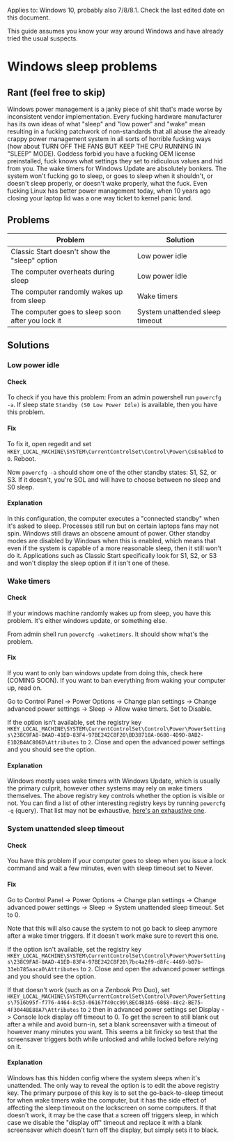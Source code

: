 Applies to: Windows 10, probably also 7/8/8.1. Check the last edited date on this document.

This guide assumes you know your way around Windows and have already tried the usual suspects.

# Windows sleep problems

## Rant (feel free to skip)

Windows power management is a janky piece of shit that's made worse by inconsistent vendor implementation. Every fucking hardware manufacturer has its own ideas of what "sleep" and "low power" and "wake" mean resulting in a fucking patchwork of non-standards that all abuse the already crappy power management system in all sorts of horrible fucking ways (how about TURN OFF THE FANS BUT KEEP THE CPU RUNNING IN "SLEEP" MODE). Goddess forbid you have a fucking OEM license preinstalled, fuck knows what settings they set to ridiculous values and hid from you. The wake timers for Windows Update are absolutely bonkers. The system won't fucking go to sleep, or goes to sleep when it shouldn't, or doesn't sleep properly, or doesn't wake properly, what the fuck. Even fucking Linux has better power management today, when 10 years ago closing your laptop lid was a one way ticket to kernel panic land.

## Problems

Problem | Solution
--- | ---
Classic Start doesn't show the "sleep" option | Low power idle
The computer overheats during sleep | Low power idle
The computer randomly wakes up from sleep | Wake timers
The computer goes to sleep soon after you lock it | System unattended sleep timeout
    
## Solutions

### Low power idle

#### Check

To check if you have this problem: From an admin powershell run `powercfg -a`. If sleep state `Standby (S0 Low Power Idle)` is available, then you have this problem.

#### Fix

To fix it, open regedit and set `HKEY_LOCAL_MACHINE\SYSTEM\CurrentControlSet\Control\Power\CsEnabled` to `0`. Reboot.

Now `powercfg -a` should show one of the other standby states: S1, S2, or S3. If it doesn't, you're SOL and will have to choose between no sleep and S0 sleep.

#### Explanation

In this configuration, the computer executes a "connected standby" when it's asked to sleep. Processes still run but on certain laptops fans may not spin. Windows still draws an obscene amount of power. Other standby modes are disabled by Windows when this is enabled, which means that even if the system is capable of a more reasonable sleep, then it still won't do it. Applications such as Classic Start specifically look for S1, S2, or S3 and won't display the sleep option if it isn't one of these.

### Wake timers

#### Check

If your windows machine randomly wakes up from sleep, you have this problem. It's either windows update, or something else.

From admin shell run `powercfg -waketimers`. It should show what's the problem.

#### Fix

If you want to only ban windows update from doing this, check here (COMING SOON). If you want to ban everything from waking your computer up, read on.

Go to Control Panel -> Power Options -> Change plan settings -> Change advanced power settings -> Sleep -> Allow wake timers. Set to Disable.

If the option isn't available, set the registry key `HKEY_LOCAL_MACHINE\SYSTEM\CurrentControlSet\Control\Power\PowerSettings\238C9FA8-0AAD-41ED-83F4-97BE242C8F20\BD3B718A-0680-4D9D-8AB2-E1D2B4AC806D\Attributes` to `2`. Close and open the advanced power settings and you should see the option.

#### Explanation

Windows mostly uses wake timers with Windows Update, which is usually the primary culprit, however other systems may rely on wake timers themselves. The above registry key controls whether the option is visible or not. You can find a list of other interesting registry keys by running `powercfg -q` (query). That list may not be exhaustive, [here's an exhaustive one](https://bitsum.com/known-windows-power-guids/).

### System unattended sleep timeout

#### Check

You have this problem if your computer goes to sleep when you issue a lock command and wait a few minutes, even with sleep timeout set to Never.

#### Fix

Go to Control Panel -> Power Options -> Change plan settings -> Change advanced power settings -> Sleep -> System unattended sleep timeout. Set to 0.

Note that this will also cause the system to not go back to sleep anymore after a wake timer triggers. If it doesn't work make sure to revert this one.

If the option isn't available, set the registry key `HKEY_LOCAL_MACHINE\SYSTEM\CurrentControlSet\Control\Power\PowerSettings\238C9FA8-0AAD-41ED-83F4-97BE242C8F20\7bc4a2f9-d8fc-4469-b07b-33eb785aaca0\Attributes` to `2`. Close and open the advanced power settings and you should see the option.

If that doesn't work (such as on a Zenbook Pro Duo), set `HKEY_LOCAL_MACHINE\SYSTEM\CurrentControlSet\Control\Power\PowerSettings\7516b95f-f776-4464-8c53-06167f40cc99\8EC4B3A5-6868-48c2-BE75-4F3044BE88A7\Attributes` to `2` then in advanced power settings set Display -> Console lock display off timeout to 0. To get the screen to still blank out after a while and avoid burn-in, set a blank screensaver with a timeout of however many minutes you want. This seems a bit finicky so test that the screensaver triggers both while unlocked and while locked before relying on it.

#### Explanation

Windows has this hidden config where the system sleeps when it's unattended. The only way to reveal the option is to edit the above registry key. The primary purpose of this key is to set the go-back-to-sleep timeout for when wake timers wake the computer, but it has the side effect of affecting the sleep timeout on the lockscreen on some computers. If that doesn't work, it may be the case that a screen off triggers sleep, in which case we disable the "display off" timeout and replace it with a blank screensaver which doesn't turn off the display, but simply sets it to black.
